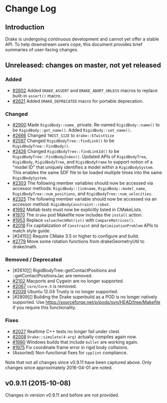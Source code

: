 [//]: # "This is how you write comments in markdown."

Change Log
==========

Introduction
------------

Drake is undergoing continuous development and cannot yet offer a
stable API.  To help downstream users cope, this document provides
brief summaries of user-facing changes.

Unreleased: changes on master, not yet released
-----------------------------------------------

[//]: # "New functionality or APIs."
### Added

 - [#2602][] Added `DRAKE_ASSERT` and `DRAKE_ABORT_UNLESS` macros to replace
 built-in `assert()` macro.
 - [#2621][] Added `DRAKE_DEPRECATED` macro for portable deprecation.

[//]: # "Altered functionality or APIs."
### Changed

 - [#2900][] Made `RigidBody::name_` private. Re-named `RigidBody::name()` to be `RigidBody::get_name()`. Added `RigidBody::set_name()`.
 - [#2666][] Changed `TWIST_SIZE` to `drake::kTwistSize`
 - [#2597][] Changed `RigidBodyTree::findLink()` to be `RigidBodyTree::FindBody()`.
 - [#2426][] Changed `RigidBodyTree::findLinkId()` to be `RigidBodyTree::FindBodyIndex()`. Updated APIs of `RigidBodyTree`, `RigidBody`, `RigidBodyTree`, and `RigidBodyFrame` to support notion of a "model ID" that uniquely identifies a model within a `RigidBodySystem`. This enables the same SDF file to be loaded multiple times into the same `RigidBodySystem`.
 - [#2303][] The following member variables should now be accessed via accessor methods: `RigidBody::linkname`, `RigidBody::model_name`, `RigidBodyTree::num_positions`, and `RigidBodyTree::num_velocities`.
 - [#2325][] The following member variable should now be accessed via an accessor method: `RigidBodyConstraint::robot`.
 - [#1992][] Matlab tests must now be explicitly listed in CMakeLists.
 - [#1970][] The `drake` pod Makefile now includes the `install` action.
 - [#1953][] Replace `valuecheckMatrix()` with `CompareMatrices()`.
 - [#2018][] Fix capitalization of `Constraint` and `OptimizationProblem` APIs to match style guide.
 - [#2415][] Require CMake 3.5 or higher to configure and build.
 - [#2779][] Move some rotation functions from drakeGeometryUtil to drake/math.

[//]: # "Lost functionality or APIs."
### Removed / Deprecated

 - [#2610][] RigidBodyTree::getContactPositions and ::getContactPositionsJac are removed.
 - [#2102][] Macports and Cygwin are no longer supported.
 - [#2067][] `core/Core.h` is removed.
 - [#2039][] Ubuntu 12.04 Trusty is no longer supported.
 - [#2809][] Building the Drake superbuild as a POD is no longer natively supported. Use https://sourceforge.net/p/pods/svn/HEAD/tree/Makefile if you require this functionality.

[//]: # "Smaller bug fixes.  No API changes."
### Fixes

 - [#2027][] Realtime C++ tests no longer fail under ctest.
 - [#2008][] `Drake::simulate(4-arg)` actually compiles again now.
 - [#1990][] Windows builds that include `bullet` are working again.
 - [#1975][] Fix coordinate frame error in rigid body collisions.
 - (Assorted) Non-functional fixes for `cpplint` compliance.

Note that not all changes since v0.9.11 have been captured above.
Only changes since approximately 2016-04-01 are noted.

v0.9.11 (2015-10-08)
--------------------

Changes in version v0.9.11 and before are not provided.

[//]: # "You can use PimpMyChangelog to auto-update this list."
[//]: # "https://github.com/pcreux/pimpmychangelog"
[#2102]: https://github.com/RobotLocomotion/drake/issues/2102
[#2067]: https://github.com/RobotLocomotion/drake/issues/2067
[#2039]: https://github.com/RobotLocomotion/drake/issues/2039
[#2027]: https://github.com/RobotLocomotion/drake/issues/2027
[#1953]: https://github.com/RobotLocomotion/drake/issues/1953
[#1970]: https://github.com/RobotLocomotion/drake/issues/1970
[#1975]: https://github.com/RobotLocomotion/drake/issues/1975
[#1990]: https://github.com/RobotLocomotion/drake/issues/1990
[#1992]: https://github.com/RobotLocomotion/drake/issues/1992
[#2008]: https://github.com/RobotLocomotion/drake/issues/2008
[#2018]: https://github.com/RobotLocomotion/drake/issues/2018
[#2303]: https://github.com/RobotLocomotion/drake/issues/2303
[#2325]: https://github.com/RobotLocomotion/drake/issues/2325
[#2426]: https://github.com/RobotLocomotion/drake/issues/2426
[#2597]: https://github.com/RobotLocomotion/drake/issues/2597
[#2602]: https://github.com/RobotLocomotion/drake/issues/2602
[#2621]: https://github.com/RobotLocomotion/drake/issues/2621
[#2666]: https://github.com/RobotLocomotion/drake/issues/2666
[#2779]: https://github.com/RobotLocomotion/drake/issues/2779
[#2900]: https://github.com/RobotLocomotion/drake/issues/2900